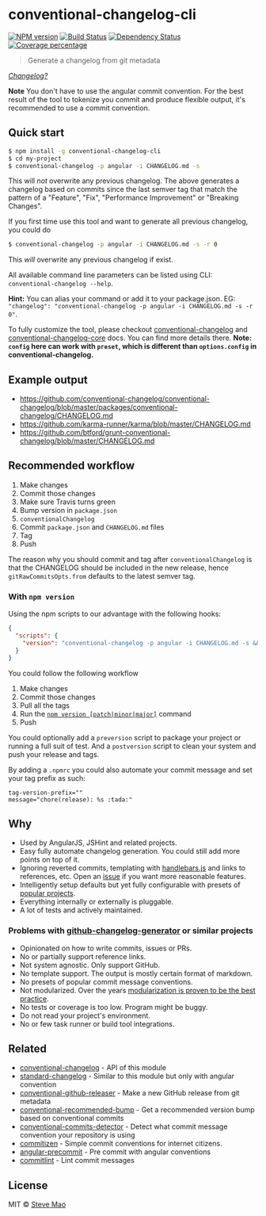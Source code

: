 # conventional-changelog-cli

[![NPM version][npm-image]][npm-url] [![Build Status][travis-image]][travis-url] [![Dependency Status][daviddm-image]][daviddm-url] [![Coverage percentage][coveralls-image]][coveralls-url]

> Generate a changelog from git metadata

*[Changelog?](https://speakerdeck.com/stevemao/compose-a-changelog)*

**Note** You don't have to use the angular commit convention. For the best result of the tool to tokenize you commit and produce flexible output, it's recommended to use a commit convention.


## Quick start

```sh
$ npm install -g conventional-changelog-cli
$ cd my-project
$ conventional-changelog -p angular -i CHANGELOG.md -s
```

This will *not* overwrite any previous changelog. The above generates a changelog based on commits since the last semver tag that match the pattern of a "Feature", "Fix", "Performance Improvement" or "Breaking Changes".

If you first time use this tool and want to generate all previous changelog, you could do

```sh
$ conventional-changelog -p angular -i CHANGELOG.md -s -r 0
```

This *will* overwrite any previous changelog if exist.

All available command line parameters can be listed using CLI: `conventional-changelog --help`.

**Hint:** You can alias your command or add it to your package.json. EG: `"changelog": "conventional-changelog -p angular -i CHANGELOG.md -s -r 0"`.

To fully customize the tool, please checkout [conventional-changelog](https://github.com/ajoslin/conventional-changelog) and [conventional-changelog-core](https://github.com/conventional-changelog/conventional-changelog/tree/master/packages/conventional-changelog-core) docs. You can find more details there. **Note: `config` here can work with `preset`, which is different than `options.config` in conventional-changelog.**


## Example output

- https://github.com/conventional-changelog/conventional-changelog/blob/master/packages/conventional-changelog/CHANGELOG.md
- https://github.com/karma-runner/karma/blob/master/CHANGELOG.md
- https://github.com/btford/grunt-conventional-changelog/blob/master/CHANGELOG.md


## Recommended workflow

1. Make changes
1. Commit those changes
1. Make sure Travis turns green
1. Bump version in `package.json`
1. `conventionalChangelog`
1. Commit `package.json` and `CHANGELOG.md` files
1. Tag
1. Push

The reason why you should commit and tag after `conventionalChangelog` is that the CHANGELOG should be included in the new release, hence `gitRawCommitsOpts.from` defaults to the latest semver tag.


### With `npm version`

Using the npm scripts to our advantage with the following hooks:

```json
{
  "scripts": {
    "version": "conventional-changelog -p angular -i CHANGELOG.md -s && git add CHANGELOG.md"
  }
}
```

You could follow the following workflow

1. Make changes
1. Commit those changes
1. Pull all the tags
1. Run the [`npm version [patch|minor|major]`](https://docs.npmjs.com/cli/version) command
1. Push

You could optionally add a `preversion` script to package your project or running a full suit of test.
And a `postversion` script to clean your system and push your release and tags.

By adding a `.npmrc` you could also automate your commit message and set your tag prefix as such:

```
tag-version-prefix=""
message="chore(release): %s :tada:"
```


## Why

- Used by AngularJS, JSHint and related projects.
- Easy fully automate changelog generation. You could still add more points on top of it.
- Ignoring reverted commits, templating with [handlebars.js](https://github.com/wycats/handlebars.js) and links to references, etc. Open an [issue](../../issues/new) if you want more reasonable features.
- Intelligently setup defaults but yet fully configurable with presets of [popular projects](https://github.com/conventional-changelog/conventional-changelog/tree/master/packages/conventional-changelog#preset).
- Everything internally or externally is pluggable.
- A lot of tests and actively maintained.

### Problems with [github-changelog-generator](https://github.com/skywinder/github-changelog-generator) or similar projects

- Opinionated on how to write commits, issues or PRs.
- No or partially support reference links.
- Not system agnostic. Only support GitHub.
- No template support. The output is mostly certain format of markdown.
- No presets of popular commit message conventions.
- Not modularized. Over the years [modularization is proven to be the best practice](https://github.com/sindresorhus/ama/issues/10#issuecomment-117766328).
- No tests or coverage is too low. Program might be buggy.
- Do not read your project's environment.
- No or few task runner or build tool integrations.


## Related

- [conventional-changelog](https://github.com/ajoslin/conventional-changelog) - API of this module
- [standard-changelog](https://github.com/conventional-changelog/conventional-changelog/tree/master/packages/standard-changelog) - Similar to this module but only with angular convention
- [conventional-github-releaser](https://github.com/conventional-changelog/conventional-github-releaser) - Make a new GitHub release from git metadata
- [conventional-recommended-bump](https://github.com/conventional-changelog/conventional-changelog/tree/master/packages/conventional-recommended-bump) - Get a recommended version bump based on conventional commits
- [conventional-commits-detector](https://github.com/conventional-changelog/conventional-commits-detector) - Detect what commit message convention your repository is using
- [commitizen](https://github.com/commitizen/cz-cli) - Simple commit conventions for internet citizens.
- [angular-precommit](https://github.com/ajoslin/angular-precommit) - Pre commit with angular conventions
- [commitlint](https://github.com/marionebl/commitlint) - Lint commit messages


## License

MIT © [Steve Mao](https://github.com/stevemao)


[npm-image]: https://badge.fury.io/js/conventional-changelog-cli.svg
[npm-url]: https://npmjs.org/package/conventional-changelog-cli
[travis-image]: https://travis-ci.org/conventional-changelog/conventional-changelog-cli.svg?branch=master
[travis-url]: https://travis-ci.org/conventional-changelog/conventional-changelog-cli
[daviddm-image]: https://david-dm.org/conventional-changelog/conventional-changelog-cli.svg?theme=shields.io
[daviddm-url]: https://david-dm.org/conventional-changelog/conventional-changelog-cli
[coveralls-image]: https://coveralls.io/repos/conventional-changelog/conventional-changelog-cli/badge.svg
[coveralls-url]: https://coveralls.io/r/conventional-changelog/conventional-changelog-cli

